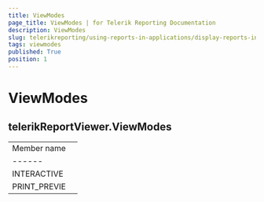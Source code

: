 ```yaml
---
title: ViewModes
page_title: ViewModes | for Telerik Reporting Documentation
description: ViewModes
slug: telerikreporting/using-reports-in-applications/display-reports-in-applications/web-application/html5-report-viewer/api-reference/telerikreportviewer-namespace/viewmodes
tags: viewmodes
published: True
position: 1
---
```


# ViewModes



## telerikReportViewer.ViewModes


|   |   |
| ------ | ------ |
 Member name |
| ------ |
|INTERACTIVE|
|PRINT_PREVIE|



